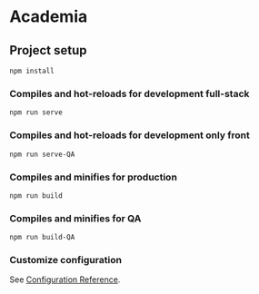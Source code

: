 # Academia

## Project setup
```
npm install
```

### Compiles and hot-reloads for development full-stack
```
npm run serve
```

### Compiles and hot-reloads for development only front
```
npm run serve-QA
```

### Compiles and minifies for production
```
npm run build
```

### Compiles and minifies for QA
```
npm run build-QA
```

### Customize configuration
See [Configuration Reference](https://cli.vuejs.org/config/).
